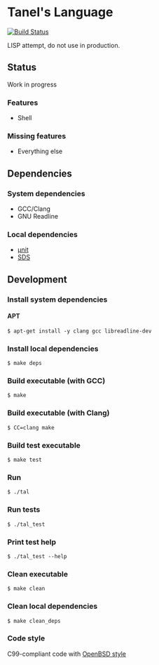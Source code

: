 # Tanel's Language

[![Build Status](https://travis-ci.com/tkriik/tal.svg?branch=master)](https://travis-ci.com/tkriik/tal)

LISP attempt, do not use in production.

## Status

Work in progress

### Features

  - Shell

### Missing features

  - Everything else

## Dependencies

### System dependencies

  - GCC/Clang
  - GNU Readline

### Local dependencies

  - [µnit](https://github.com/nemequ/munit)
  - [SDS](https://github.com/antirez/sds)

## Development

### Install system dependencies

#### APT

    $ apt-get install -y clang gcc libreadline-dev

### Install local dependencies

    $ make deps

### Build executable (with GCC)

    $ make

### Build executable (with Clang)

    $ CC=clang make

### Build test executable

    $ make test

### Run

    $ ./tal

### Run tests

    $ ./tal_test

### Print test help

    $ ./tal_test --help

### Clean executable

    $ make clean

### Clean local dependencies

    $ make clean_deps

### Code style

C99-compliant code with [OpenBSD style](https://man.openbsd.org/style)
